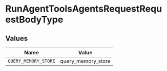# RunAgentToolsAgentsRequestRequestBodyType


## Values

| Name                 | Value                |
| -------------------- | -------------------- |
| `QUERY_MEMORY_STORE` | query_memory_store   |